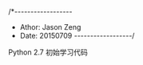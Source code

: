 /*------------------
 * Athor: Jason Zeng	
 * Date: 20150709
 *------------------*/

 Python 2.7 初始学习代码